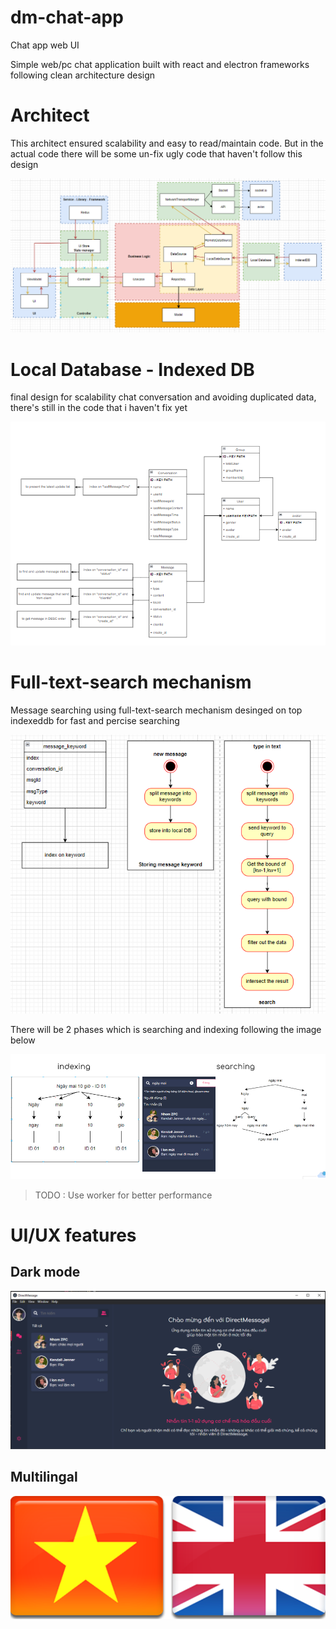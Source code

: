 # dm-chat-app

Chat app web UI

Simple web/pc chat application built with react and electron frameworks following clean architecture design

# Architect

This architect ensured scalability and easy to read/maintain code. But in the actual code there will be some un-fix ugly code that haven't follow this design

![](git_images/architecture.PNG)

# Local Database - Indexed DB

final design for scalability chat conversation and avoiding duplicated data, there's still in the code that i haven't fix yet

![](git_images/localDB.PNG)

# Full-text-search mechanism

Message searching using full-text-search mechanism desinged on top indexeddb for fast and percise searching

![](git_images/fts-1.PNG)

There will be 2 phases which is searching and indexing following the image below

![](git_images/fts-2.PNG)

> TODO : Use worker for better performance

# UI/UX features

## Dark mode

![](git_images/dm.png)

## Multilingal

![](git_images/multilingal.png)
